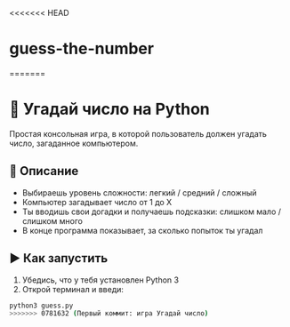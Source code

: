 <<<<<<< HEAD
# guess-the-number
=======
# 🎯 Угадай число на Python

Простая консольная игра, в которой пользователь должен угадать число, загаданное компьютером.

## 📌 Описание

- Выбираешь уровень сложности: легкий / средний / сложный
- Компьютер загадывает число от 1 до X
- Ты вводишь свои догадки и получаешь подсказки: слишком мало / слишком много
- В конце программа показывает, за сколько попыток ты угадал

## ▶️ Как запустить

1. Убедись, что у тебя установлен Python 3  
2. Открой терминал и введи:

```bash
python3 guess.py
>>>>>>> 0781632 (Первый коммит: игра Угадай число)
